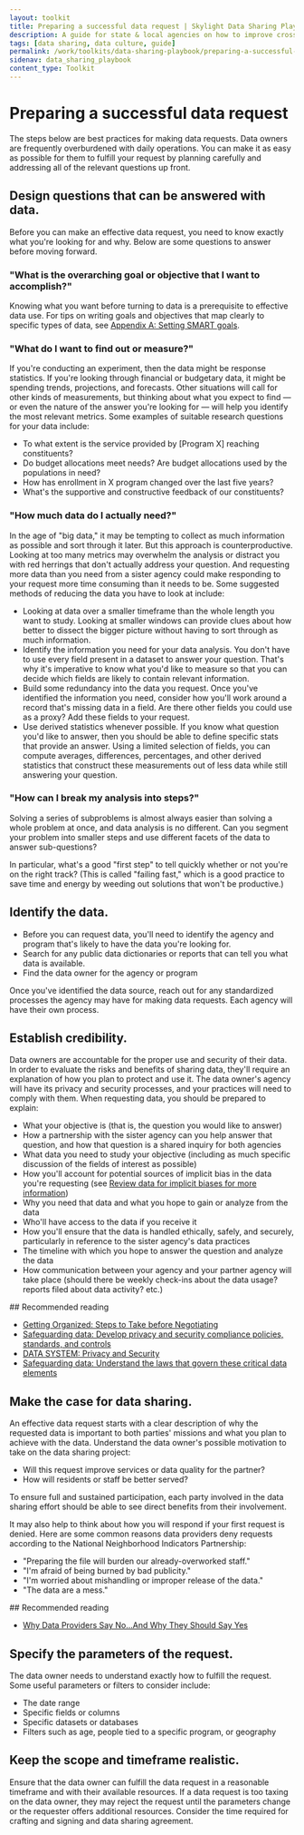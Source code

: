 ```yaml
---
layout: toolkit
title: Preparing a successful data request | Skylight Data Sharing Playbook
description: A guide for state & local agencies on how to improve cross-organizational data sharing.
tags: [data sharing, data culture, guide]
permalink: /work/toolkits/data-sharing-playbook/preparing-a-successful-data-request/
sidenav: data_sharing_playbook
content_type: Toolkit
---
```


# Preparing a successful data request

The steps below are best practices for making data requests. Data owners are frequently overburdened with daily operations. You can make it as easy as possible for them to fulfill your request by planning carefully and addressing all of the relevant questions up front.

## Design questions that can be answered with data.

Before you can make an effective data request, you need to know exactly what you're looking for and why. Below are some questions to answer before moving forward.

### "What is the overarching goal or objective that I want to accomplish?"

Knowing what you want before turning to data is a prerequisite to effective data use. For tips on writing goals and objectives that map clearly to specific types of data, see [Appendix A: Setting SMART goals](/work/toolkits/data-sharing-playbook/appendix-a-setting-smart-goals).

### "What do I want to find out or measure?"

If you're conducting an experiment, then the data might be response statistics. If you're looking through financial or budgetary data, it might be spending trends, projections, and forecasts. Other situations will call for other kinds of measurements, but thinking about what you expect to find &mdash; or even the nature of the answer you're looking for &mdash; will help you identify the most relevant metrics. Some examples of suitable research questions for your data include:

- To what extent is the service provided by [Program X] reaching constituents?
- Do budget allocations meet needs? Are budget allocations used by the populations in need?
- How has enrollment in X program changed over the last five years?
- What's the supportive and constructive feedback of our constituents?

### "How much data do I actually need?"

In the age of "big data," it may be tempting to collect as much information as possible and sort through it later. But this approach is counterproductive. Looking at too many metrics may overwhelm the analysis or distract you with red herrings that don't actually address your question. And requesting more data than you need from a sister agency could make responding to your request more time consuming than it needs to be. Some suggested methods of reducing the data you have to look at include:

- Looking at data over a smaller timeframe than the whole length you want to study. Looking at smaller windows can provide clues about how better to dissect the bigger picture without having to sort through as much information.
- Identify the information you need for your data analysis. You don't have to use every field present in a dataset to answer your question. That's why it's imperative to know what you'd like to measure so that you can decide which fields are likely to contain relevant information.
- Build some redundancy into the data you request. Once you've identified the information you need, consider how you'll work around a record that's missing data in a field. Are there other fields you could use as a proxy? Add these fields to your request.
- Use derived statistics whenever possible. If you know what question you'd like to answer, then you should be able to define specific stats that provide an answer. Using a limited selection of fields, you can compute averages, differences, percentages, and other derived statistics that construct these measurements out of less data while still answering your question.

### "How can I break my analysis into steps?"

Solving a series of subproblems is almost always easier than solving a whole problem at once, and data analysis is no different. Can you segment your problem into smaller steps and use different facets of the data to answer sub-questions?

In particular, what's a good "first step" to tell quickly whether or not you're on the right track? (This is called "failing fast," which is a good practice to save time and energy by weeding out solutions that won't be productive.)

## Identify the data.

- Before you can request data, you'll need to identify the agency and program that's likely to have the data you're looking for.
- Search for any public data dictionaries or reports that can tell you what data is available.
- Find the data owner for the agency or program

Once you've identified the data source, reach out for any standardized processes the agency may have for making data requests. Each agency will have their own process.

## Establish credibility.

Data owners are accountable for the proper use and security of their data. In order to evaluate the risks and benefits of sharing data, they'll require an explanation of how you plan to protect and use it. The data owner's agency will have its privacy and security processes, and your practices will need to comply with them. When requesting data, you should be prepared to explain:

- What your objective is (that is, the question you would like to answer)
- How a partnership with the sister agency can you help answer that question, and how that question is a shared inquiry for both agencies
- What data you need to study your objective (including as much specific discussion of the fields of interest as possible)
- How you'll account for potential sources of implicit bias in the data you're requesting (see [Review data for implicit biases for more information](/work/toolkits/data-sharing-playbook/enabling-data-sharing#review-data-for-implicit-biases))
- Why you need that data and what you hope to gain or analyze from the data
- Who'll have access to the data if you receive it
- How you'll ensure that the data is handled ethically, safely, and securely, particularly in reference to the sister agency's data practices
- The timeline with which you hope to answer the question and analyze the data
- How communication between your agency and your partner agency will take place (should there be weekly check-ins about the data usage? reports filed about data activity? etc.)

<div class="callout--alt" markdown="1">
## Recommended reading

- [Getting Organized: Steps to Take before Negotiating](https://www.neighborhoodindicators.org/library/guides/getting-organized-steps-take-negotiating)
- [Safeguarding data: Develop privacy and security compliance policies, standards, and controls](/work/toolkits/data-sharing-playbook/safeguarding-data#develop-privacy-and-security-compliance-policies-securities-and-controls)
- [DATA SYSTEM: Privacy and Security](https://www.neighborhoodindicators.org/sites/default/files/publications/Example%20Data%20Security%20Plan.pdf)
- [Safeguarding data: Understand the laws that govern these critical data elements](/work/toolkits/data-sharing-playbook/safeguarding-data#understand-the-laws-that-govern-critical-data-elements)
</div>

## Make the case for data sharing.

An effective data request starts with a clear description of why the requested data is important to both parties' missions and what you plan to achieve with the data. Understand the data owner's possible motivation to take on the data sharing project:

- Will this request improve services or data quality for the partner?
- How will residents or staff be better served?

To ensure full and sustained participation, each party involved in the data sharing effort should be able to see direct benefits from their involvement.

It may also help to think about how you will respond if your first request is denied. Here are some common reasons data providers deny requests according to the National Neighborhood Indicators Partnership:

- "Preparing the file will burden our already-overworked staff."
- "I'm afraid of being burned by bad publicity."
- "I'm worried about mishandling or improper release of the data."
- "The data are a mess."

<div class="callout--alt" markdown="1">
## Recommended reading

- [Why Data Providers Say No...And Why They Should Say Yes](https://www.neighborhoodindicators.org/library/guides/why-data-providers-say-noand-why-they-should-say-yes)
</div>

## Specify the parameters of the request.

The data owner needs to understand exactly how to fulfill the request. Some useful parameters or filters to consider include:

- The date range
- Specific fields or columns
- Specific datasets or databases
- Filters such as age, people tied to a specific program, or geography

## Keep the scope and timeframe realistic.

Ensure that the data owner can fulfill the data request in a reasonable timeframe and with their available resources. If a data request is too taxing on the data owner, they may reject the request until the parameters change or the requester offers additional resources. Consider the time required for crafting and signing and data sharing agreement.

